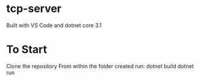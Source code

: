 # tcp-server
Built with VS Code and dotnet core 3.1

# To Start
Clone the repository
From within the folder created run:
dotnet build
dotnet run